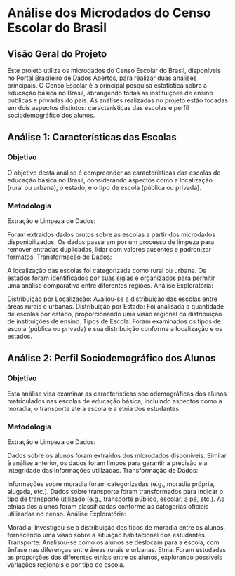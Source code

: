 # Análise dos Microdados do Censo Escolar do Brasil
## Visão Geral do Projeto
Este projeto utiliza os microdados do Censo Escolar do Brasil, disponíveis no Portal Brasileiro de Dados Abertos, para realizar duas análises principais. O Censo Escolar é a principal pesquisa estatística sobre a educação básica no Brasil, abrangendo todas as instituições de ensino públicas e privadas do país. As análises realizadas no projeto estão focadas em dois aspectos distintos: características das escolas e perfil sociodemográfico dos alunos.

## Análise 1: Características das Escolas
### Objetivo
O objetivo desta análise é compreender as características das escolas de educação básica no Brasil, considerando aspectos como a localização (rural ou urbana), o estado, e o tipo de escola (pública ou privada).

### Metodologia
Extração e Limpeza de Dados:

Foram extraídos dados brutos sobre as escolas a partir dos microdados disponibilizados.
Os dados passaram por um processo de limpeza para remover entradas duplicadas, lidar com valores ausentes e padronizar formatos.
Transformação de Dados:

A localização das escolas foi categorizada como rural ou urbana.
Os estados foram identificados por suas siglas e organizados para permitir uma análise comparativa entre diferentes regiões.
Análise Exploratória:

Distribuição por Localização: Avaliou-se a distribuição das escolas entre áreas rurais e urbanas.
Distribuição por Estado: Foi analisada a quantidade de escolas por estado, proporcionando uma visão regional da distribuição de instituições de ensino.
Tipos de Escola: Foram examinados os tipos de escola (pública ou privada) e sua distribuição conforme a localização e os estados.

## Análise 2: Perfil Sociodemográfico dos Alunos
### Objetivo
Esta análise visa examinar as características sociodemográficas dos alunos matriculados nas escolas de educação básica, incluindo aspectos como a moradia, o transporte até a escola e a etnia dos estudantes.

### Metodologia
Extração e Limpeza de Dados:

Dados sobre os alunos foram extraídos dos microdados disponíveis.
Similar à análise anterior, os dados foram limpos para garantir a precisão e a integridade das informações utilizadas.
Transformação de Dados:

Informações sobre moradia foram categorizadas (e.g., moradia própria, alugada, etc.).
Dados sobre transporte foram transformados para indicar o tipo de transporte utilizado (e.g., transporte público, escolar, a pé, etc.).
As etnias dos alunos foram classificadas conforme as categorias oficiais utilizadas no censo.
Análise Exploratória:

Moradia: Investigou-se a distribuição dos tipos de moradia entre os alunos, fornecendo uma visão sobre a situação habitacional dos estudantes.
Transporte: Analisou-se como os alunos se deslocam para a escola, com ênfase nas diferenças entre áreas rurais e urbanas.
Etnia: Foram estudadas as proporções das diferentes etnias entre os alunos, explorando possíveis variações regionais e por tipo de escola.
